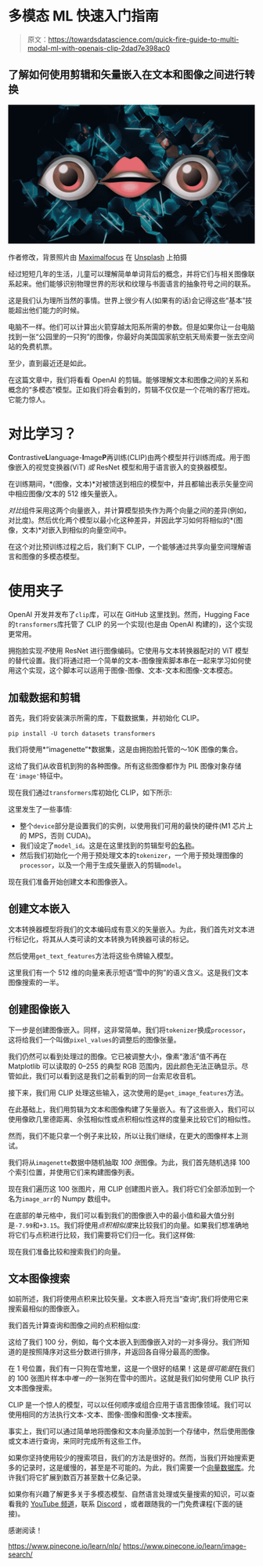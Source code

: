 # 多模态 ML 快速入门指南

> 原文：<https://towardsdatascience.com/quick-fire-guide-to-multi-modal-ml-with-openais-clip-2dad7e398ac0>

## 了解如何使用剪辑和矢量嵌入在文本和图像之间进行转换

![](img/6ee01431494a2c61fc6d2655e1b901db.png)

作者修改，背景照片由 [Maximalfocus](https://unsplash.com/@maximalfocus?utm_source=unsplash&utm_medium=referral&utm_content=creditCopyText) 在 [Unsplash](https://unsplash.com/s/photos/future?utm_source=unsplash&utm_medium=referral&utm_content=creditCopyText) 上拍摄

经过短短几年的生活，儿童可以理解简单单词背后的概念，并将它们与相关图像联系起来。他们能够识别物理世界的形状和纹理与书面语言的抽象符号之间的联系。

这是我们认为理所当然的事情。世界上很少有人(如果有的话)会记得这些“基本”技能超出他们能力的时候。

电脑不一样。他们可以计算出火箭穿越太阳系所需的参数。但是如果你让一台电脑找到一张“公园里的一只狗”的图像，你最好向美国国家航空航天局索要一张去空间站的免费机票。

至少，直到最近还是如此。

在这篇文章中，我们将看看 OpenAI 的剪辑。能够理解文本和图像之间的关系和概念的“多模态”模型。正如我们将会看到的，剪辑不仅仅是一个花哨的客厅把戏。它能力惊人。

# 对比学习？

**C**ontrastive**L**language-**I**mage**P**再训练(CLIP)由两个模型并行训练而成。用于图像嵌入的视觉变换器(ViT) *或* ResNet 模型和用于语言嵌入的变换器模型。

在训练期间，*(图像，文本)*对被馈送到相应的模型中，并且都输出表示矢量空间中相应图像/文本的 512 维矢量嵌入。

*对比*组件采用这两个向量嵌入，并计算模型损失作为两个向量之间的差异(例如，对比度)。然后优化两个模型以最小化这种差异，并因此学习如何将相似的*(图像，文本)*对嵌入到相似的向量空间中。

在这个对比预训练过程之后，我们剩下 CLIP，一个能够通过共享向量空间理解语言和图像的多模态模型。

# 使用夹子

OpenAI 开发并发布了`clip`库，可以在 GitHub 这里找到。然而，Hugging Face 的`transformers`库托管了 CLIP 的另一个实现(也是由 OpenAI 构建的)，这个实现更常用。

拥抱脸实现*不*使用 ResNet 进行图像编码。它使用与文本转换器配对的 ViT 模型的替代设置。我们将通过把一个简单的文本-图像搜索脚本串在一起来学习如何使用这个实现，这个脚本可以适用于图像-图像、文本-文本和图像-文本模态。

## 加载数据和剪辑

首先，我们将安装演示所需的库，下载数据集，并初始化 CLIP。

```
pip install -U torch datasets transformers
```

我们将使用*“imagenette”*数据集，这是由拥抱脸托管的～10K 图像的集合。

这给了我们从收音机到狗的各种图像。所有这些图像都作为 PIL 图像对象存储在`'image'`特征中。

现在我们通过`transformers`库初始化 CLIP，如下所示:

这里发生了一些事情:

*   整个`device`部分是设置我们的实例，以使用我们可用的最快的硬件(M1 芯片上的 MPS，否则 CUDA)。
*   我们设定了`model_id`。这是在这里找到的剪辑型号[的名称](https://huggingface.co/openai/clip-vit-base-patch32)。
*   然后我们初始化一个用于预处理文本的`tokenizer`，一个用于预处理图像的`processor`，以及一个用于生成矢量嵌入的剪辑`model`。

现在我们准备开始创建文本和图像嵌入。

## 创建文本嵌入

文本转换器模型将我们的文本编码成有意义的矢量嵌入。为此，我们首先对文本进行标记化，将其从人类可读的文本转换为转换器可读的标记。

然后使用`get_text_features`方法将这些令牌输入模型。

这里我们有一个 512 维的向量来表示短语“雪中的狗”的语义含义。这是我们文本图像搜索的一半。

## 创建图像嵌入

下一步是创建图像嵌入。同样，这非常简单。我们将`tokenizer`换成`processor`，这将给我们一个叫做`pixel_values`的调整后的图像张量。

我们仍然可以看到处理过的图像。它已被调整大小，像素“激活”值不再在 Matplotlib 可以读取的 0–255 的典型 RGB 范围内，因此颜色无法正确显示。尽管如此，我们可以看到这是我们之前看到的同一台索尼收音机。

接下来，我们用 CLIP 处理这些输入，这次使用的是`get_image_features`方法。

在此基础上，我们用剪辑为文本和图像构建了矢量嵌入。有了这些嵌入，我们可以使用像欧几里德距离、余弦相似性或点积相似性这样的度量来比较它们的相似性。

然而，我们不能只拿一个例子来比较，所以让我们继续，在更大的图像样本上测试。

我们将从`imagenette`数据中随机抽取 *100 张*图像。为此，我们首先随机选择 100 个索引位置，并使用它们来构建图像列表。

现在我们遍历这 100 张图片，用 CLIP 创建图片嵌入。我们将它们全部添加到一个名为`image_arr`的 Numpy 数组中。

在底部的单元格中，我们可以看到我们的图像嵌入中的最小值和最大值分别是`-7.99`和`+3.15`。我们将使用*点积相似度*来比较我们的向量。如果我们想准确地将它们与点积进行比较，我们需要将它们归一化。我们这样做:

现在我们准备比较和搜索我们的向量。

## 文本图像搜索

如前所述，我们将使用点积来比较矢量。文本嵌入将充当“查询”,我们将使用它来搜索最相似的图像嵌入。

我们首先计算查询和图像之间的点积相似度:

这给了我们 100 分，例如，每个文本嵌入到图像嵌入对的一对多得分。我们所知道的是按照降序对这些分数进行排序，并返回各自得分最高的图像。

在 1 号位置，我们有一只狗在雪地里，这是一个很好的结果！这是*很可能是*在我们的 100 张图片样本中*唯一的*一张狗在雪中的图片。这就是我们如何使用 CLIP 执行文本图像搜索。

CLIP 是一个惊人的模型，可以以任何顺序或组合应用于语言图像领域。我们可以使用相同的方法执行文本-文本、图像-图像和图像-文本搜索。

事实上，我们可以通过简单地将图像和文本向量添加到一个存储中，然后使用图像或文本进行查询，来同时完成所有这些工作。

如果你坚持使用较少的搜索项目，我们的方法是很好的。然而，当我们开始搜索更多的记录时，这是缓慢的，甚至是不可能的。为此，我们需要一个[向量数据库](https://www.pinecone.io/learn/vector-database/)。允许我们将它扩展到数百万甚至数十亿条记录。

如果你有兴趣了解更多关于多模态模型、自然语言处理或矢量搜索的知识，可以查看我的 [YouTube 频道](https://www.youtube.com/c/jamesbriggs)，联系 [Discord](https://discord.gg/c5QtDB9RAP) ，或者跟随我的一门免费课程(下面的链接)。

感谢阅读！

<https://www.pinecone.io/learn/nlp/>  <https://www.pinecone.io/learn/image-search/> 